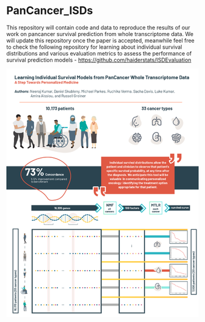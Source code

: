 # PanCancer_ISDs
This repository will contain code and data to reproduce the results of our work on pancancer survival prediction from whole transcriptome data. We will update this repository once the paper is accepted, meanwhile feel free to check the following repository for learning about individual survival distributions and various evaluation metrics to assess the performance of survival prediction models - https://github.com/haiderstats/ISDEvaluation

![alt text](https://github.com/neerajkumarvaid/PanCancer_ISDs/blob/main/graphical%20abstract.png?raw=true)
